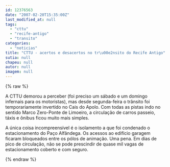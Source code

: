 ```yaml
---
id: 12376563
date: "2007-02-20T15:35:00Z"
last_modified_at: null
tags:
  - "cttu"
  - "recife-antigo"
  - "transito"
categories:
  - "noticias"
title: "CTTU - acertos e desacertos no tr\u00e2nsito do Recife Antigo"
sutia: null
chapeu: null
autor: null
imagem: null
---
```

{% raw %}
<p><P>A CTTU demorou a perceber (foi preciso um sábado e um domingo infernais para os motoristas), mas desde segunda-feira o trânsito foi temporariamente invertido no Cais do Apolo. Com todas as pistas indo no sentido Marco Zero-Ponte de Limoeiro, a circulação de carros passeio, táxis e ônibus ficou muito mais simples.</P></p>
<p><P>A única coisa incompreensível é o isolamento a que foi condenado o estacionamento do Paço Alfândega. Os acessos ao edifício garagem ficaram bloqueados entre os pólos de animação. Uma pena. Em dias de pico de circulação, não se pode prescindir de quase mil vagas de estacionamento coberto e com seguro.</P> </p>
{% endraw %}